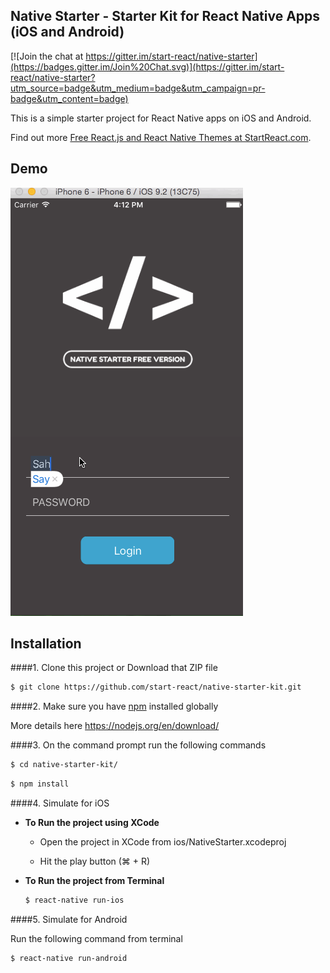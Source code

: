 ## Native Starter - Starter Kit for React Native Apps (iOS and Android)

[![Join the chat at https://gitter.im/start-react/native-starter](https://badges.gitter.im/Join%20Chat.svg)](https://gitter.im/start-react/native-starter?utm_source=badge&utm_medium=badge&utm_campaign=pr-badge&utm_content=badge)

This is a simple starter project for React Native apps on iOS and Android.

Find out more [Free React.js and React Native Themes at StartReact.com](http://www.startreact.com/).

## Demo

![Demo](/Screenshots/demo.gif "Login Screen")



## Installation
####1. Clone this project or Download that ZIP file

```sh
$ git clone https://github.com/start-react/native-starter-kit.git
```

####2.  Make sure you have [npm](https://www.npmjs.org/) installed globally

More details here
https://nodejs.org/en/download/ 

####3. On the command prompt run the following commands

```sh
$ cd native-starter-kit/
```
```sh
$ npm install 
```

####4. Simulate for iOS

*	**To Run the project using XCode**

	*	Open the project in XCode from ios/NativeStarter.xcodeproj

	*	Hit the play button (&#8984; + R)


*	**To Run the project from Terminal**

	```sh
	$ react-native run-ios
	```

####5. Simulate for Android

Run the following command from terminal

```sh
$ react-native run-android
```

